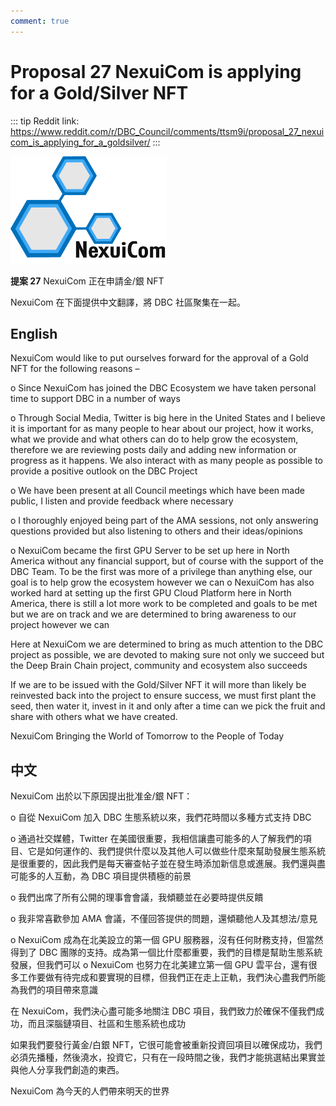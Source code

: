 ```yaml
---
comment: true
---
```


# Proposal 27 NexuiCom is applying for a Gold/Silver NFT

::: tip
Reddit link: https://www.reddit.com/r/DBC_Council/comments/ttsm9i/proposal_27_nexuicom_is_applying_for_a_goldsilver/
:::

![Bringing the World of Tomorrow to the People of Today](./assets/27.assets/t5tbjk5h0sq81.webp)

**提案 27** NexuiCom 正在申請金/銀 NFT

NexuiCom 在下面提供中文翻譯，將 DBC 社區聚集在一起。

## English

NexuiCom would like to put ourselves forward for the approval of a Gold NFT for the following reasons –

o Since NexuiCom has joined the DBC Ecosystem we have taken personal time to support DBC in a number of ways

o Through Social Media, Twitter is big here in the United States and I believe it is important for as many people to hear about our project, how it works, what we provide and what others can do to help grow the ecosystem, therefore we are reviewing posts daily and adding new information or progress as it happens. We also interact with as many people as possible to provide a positive outlook on the DBC Project

o We have been present at all Council meetings which have been made public, I listen and provide feedback where necessary

o I thoroughly enjoyed being part of the AMA sessions, not only answering questions provided but also listening to others and their ideas/opinions

o NexuiCom became the first GPU Server to be set up here in North America without any financial support, but of course with the support of the DBC Team. To be the first was more of a privilege than anything else, our goal is to help grow the ecosystem however we can o NexuiCom has also worked hard at setting up the first GPU Cloud Platform here in North America, there is still a lot more work to be completed and goals to be met but we are on track and we are determined to bring awareness to our project however we can

Here at NexuiCom we are determined to bring as much attention to the DBC project as possible, we are devoted to making sure not only we succeed but the Deep Brain Chain project, community and ecosystem also succeeds

If we are to be issued with the Gold/Silver NFT it will more than likely be reinvested back into the project to ensure success, we must first plant the seed, then water it, invest in it and only after a time can we pick the fruit and share with others what we have created.

NexuiCom Bringing the World of Tomorrow to the People of Today

## 中文

NexuiCom 出於以下原因提出批准金/銀 NFT：

o 自從 NexuiCom 加入 DBC 生態系統以來，我們花時間以多種方式支持 DBC

o 通過社交媒體，Twitter 在美國很重要，我相信讓盡可能多的人了解我們的項目、它是如何運作的、我們提供什麼以及其他人可以做些什麼來幫助發展生態系統是很重要的，因此我們是每天審查帖子並在發生時添加新信息或進展。我們還與盡可能多的人互動，為 DBC 項目提供積極的前景

o 我們出席了所有公開的理事會會議，我傾聽並在必要時提供反饋

o 我非常喜歡參加 AMA 會議，不僅回答提供的問題，還傾聽他人及其想法/意見

o NexuiCom 成為在北美設立的第一個 GPU 服務器，沒有任何財務支持，但當然得到了 DBC 團隊的支持。成為第一個比什麼都重要，我們的目標是幫助生態系統發展，但我們可以 o NexuiCom 也努力在北美建立第一個 GPU 雲平台，還有很多工作要做有待完成和要實現的目標，但我們正在走上正軌，我們決心盡我們所能為我們的項目帶來意識

在 NexuiCom，我們決心盡可能多地關注 DBC 項目，我們致力於確保不僅我們成功，而且深腦鏈項目、社區和生態系統也成功

如果我們要發行黃金/白銀 NFT，它很可能會被重新投資回項目以確保成功，我們必須先播種，然後澆水，投資它，只有在一段時間之後，我們才能挑選結出果實並與他人分享我們創造的東西。

NexuiCom 為今天的人們帶來明天的世界
